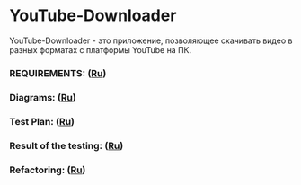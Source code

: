 # YouTube-Downloader
 YouTube-Downloader - это приложение, позволяющее скачивать видео в разных форматах с платформы YouTube на ПК.

### REQUIREMENTS: ([Ru](https://github.com/ArtemBakun650502/YouTube-Downloader/blob/master/Documents/Requirements/Requirements.md))

### Diagrams: ([Ru](https://github.com/ArtemBakun650502/YouTube-Downloader/blob/master/Documents/Diagrams/README.md))

### Test Plan: ([Ru](https://github.com/ArtemBakun650502/YouTube-Downloader/blob/master/Testing/TestPlan.md))

### Result of the testing: ([Ru](https://github.com/ArtemBakun650502/YouTube-Downloader/blob/master/Testing/Test.md))

### Refactoring: ([Ru](https://github.com/ArtemBakun650502/YouTube-Downloader/blob/master/Documents/Refactoring/refactoring.md))
